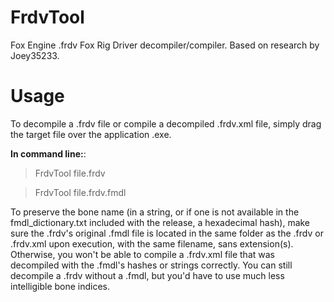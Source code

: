 # FrdvTool
Fox Engine .frdv Fox Rig Driver decompiler/compiler. Based on research by Joey35233.

# Usage
To decompile a .frdv file or compile a decompiled .frdv.xml file, simply drag the target file over the application .exe.

**In command line:**:
> FrdvTool file.frdv

> FrdvTool file.frdv.fmdl

To preserve the bone name (in a string, or if one is not available in the fmdl_dictionary.txt included with the release, a hexadecimal hash), make sure the .frdv's original .fmdl file is located in the same folder as the .frdv or .frdv.xml upon execution, with the same filename, sans extension(s). Otherwise, you won't be able to compile a .frdv.xml file that was decompiled with the .fmdl's hashes or strings correctly. You can still decompile a .frdv without a .fmdl, but you'd have to use much less intelligible bone indices.